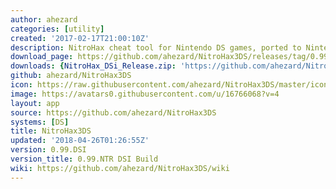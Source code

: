```yaml
---
author: ahezard
categories: [utility]
created: '2017-02-17T21:00:10Z'
description: NitroHax cheat tool for Nintendo DS games, ported to Nintendo 3DS
download_page: https://github.com/ahezard/NitroHax3DS/releases/tag/0.99.DSI
downloads: {NitroHax_DSi_Release.zip: 'https://github.com/ahezard/NitroHax3DS/releases/download/0.99.DSI/NitroHax_DSi_Release.zip'}
github: ahezard/NitroHax3DS
icon: https://raw.githubusercontent.com/ahezard/NitroHax3DS/master/icon.bmp
image: https://avatars0.githubusercontent.com/u/16766068?v=4
layout: app
source: https://github.com/ahezard/NitroHax3DS
systems: [DS]
title: NitroHax3DS
updated: '2018-04-26T01:26:55Z'
version: 0.99.DSI
version_title: 0.99.NTR DSI Build
wiki: https://github.com/ahezard/NitroHax3DS/wiki
---
```

